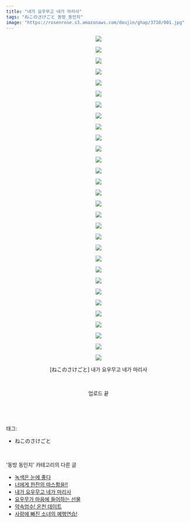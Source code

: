 ```yaml
---
title: "내가 요우무고 네가 마리사"
tags: "ねこのさけごと 동방_동인지"
image: "https://rosenrose.s3.amazonaws.com/doujin/ghap/3710/001.jpg"
---
```

<div class="article">
<p style="text-align: center; clear: none; float: none;"><img src="{{ site.imgserver1 }}/ghap/3710/001.jpg"/></p>
<p style="text-align: center; clear: none; float: none;"><img src="{{ site.imgserver1 }}/ghap/3710/002.jpg"/></p>
<p style="text-align: center; clear: none; float: none;"><img src="{{ site.imgserver1 }}/ghap/3710/003.jpg"/></p>
<p style="text-align: center; clear: none; float: none;"><img src="{{ site.imgserver1 }}/ghap/3710/004.jpg"/></p>
<p style="text-align: center; clear: none; float: none;"><img src="{{ site.imgserver1 }}/ghap/3710/005.jpg"/></p>
<p style="text-align: center; clear: none; float: none;"><img src="{{ site.imgserver1 }}/ghap/3710/006.jpg"/></p>
<p style="text-align: center; clear: none; float: none;"><img src="{{ site.imgserver1 }}/ghap/3710/007.jpg"/></p>
<p style="text-align: center; clear: none; float: none;"><img src="{{ site.imgserver1 }}/ghap/3710/008.jpg"/></p>
<p style="text-align: center; clear: none; float: none;"><img src="{{ site.imgserver1 }}/ghap/3710/009.jpg"/></p>
<p style="text-align: center; clear: none; float: none;"><img src="{{ site.imgserver1 }}/ghap/3710/010.jpg"/></p>
<p style="text-align: center; clear: none; float: none;"><img src="{{ site.imgserver1 }}/ghap/3710/011.jpg"/></p>
<p style="text-align: center; clear: none; float: none;"><img src="{{ site.imgserver1 }}/ghap/3710/012.jpg"/></p>
<p style="text-align: center; clear: none; float: none;"><img src="{{ site.imgserver1 }}/ghap/3710/013.jpg"/></p>
<p style="text-align: center; clear: none; float: none;"><img src="{{ site.imgserver1 }}/ghap/3710/014.jpg"/></p>
<p style="text-align: center; clear: none; float: none;"><img src="{{ site.imgserver1 }}/ghap/3710/015.jpg"/></p>
<p style="text-align: center; clear: none; float: none;"><img src="{{ site.imgserver1 }}/ghap/3710/016.jpg"/></p>
<p style="text-align: center; clear: none; float: none;"><img src="{{ site.imgserver1 }}/ghap/3710/017.jpg"/></p>
<p style="text-align: center; clear: none; float: none;"><img src="{{ site.imgserver1 }}/ghap/3710/018.jpg"/></p>
<p style="text-align: center; clear: none; float: none;"><img src="{{ site.imgserver1 }}/ghap/3710/019.jpg"/></p>
<p style="text-align: center; clear: none; float: none;"><img src="{{ site.imgserver1 }}/ghap/3710/020.jpg"/></p>
<p style="text-align: center; clear: none; float: none;"><img src="{{ site.imgserver1 }}/ghap/3710/021.jpg"/></p>
<p style="text-align: center; clear: none; float: none;"><img src="{{ site.imgserver1 }}/ghap/3710/022.jpg"/></p>
<p style="text-align: center; clear: none; float: none;"><img src="{{ site.imgserver1 }}/ghap/3710/023.jpg"/></p>
<p style="text-align: center; clear: none; float: none;"><img src="{{ site.imgserver1 }}/ghap/3710/024.jpg"/></p>
<p style="text-align: center; clear: none; float: none;"><img src="{{ site.imgserver1 }}/ghap/3710/025.jpg"/></p>
<p style="text-align: center; clear: none; float: none;"><img src="{{ site.imgserver1 }}/ghap/3710/026.jpg"/></p>
<p style="text-align: center; clear: none; float: none;"><img src="{{ site.imgserver1 }}/ghap/3710/027.jpg"/></p>
<p style="text-align: center; clear: none; float: none;"><img src="{{ site.imgserver1 }}/ghap/3710/028.jpg"/></p>
<p style="text-align: center; clear: none; float: none;"><img src="{{ site.imgserver1 }}/ghap/3710/029.jpg"/></p>
<p style="text-align: center; clear: none; float: none;"><img src="{{ site.imgserver1 }}/ghap/3710/030.jpg"/></p>
<p style="text-align: center; clear: none; float: none;">[ねこのさけごと] 내가 요우무고 네가 마리사</p>
<p style="text-align: center; clear: none; float: none;"><br/></p>
<p style="text-align: center; clear: none; float: none;">업로드 끝</p>
<p><br/></p>
</div><br/>
<div class="tagTrail">
<p>태그: </p>
<ul>
<li>ねこのさけごと</li>
</ul>
</div><br/>
<div class="another">
<p>'동방 동인지' 카테고리의 다른 글</p>
<ul>
<li><a href="/ghap_3754">녹색은 눈에 좋다</a></li>
<li><a href="/ghap_3720">너에게 한잔의 따스함을!!</a></li>
<li><a href="/ghap_3710">내가 요우무고 네가 마리사</a></li>
<li><a href="/ghap_3709">요우무가 마음에 들어하는 선물</a></li>
<li><a href="/ghap_3708">약속엄수! 온천 데이트</a></li>
<li><a href="/ghap_3707">사랑에 빠진 소녀의 예행연습!</a></li>
</ul>
</div><br/>
<div class="cb_module cb_fluid">
<div class="cb_wrt cb_profile">
</div><!-- commentList close -->
</div><br/>
